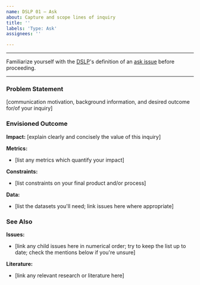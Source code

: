 ```yaml
---
name: DSLP 01 – Ask
about: Capture and scope lines of inquiry
title: ''
labels: 'Type: Ask'
assignees: ''

---
```


***
Familiarize yourself with the [DSLP](https://github.com/dslp/dslp)'s definition of an [ask issue](https://github.com/dslp/dslp/blob/main/issue-types/1-ask-issues.md) before proceeding.
***

### Problem Statement
[communication motivation, background information, and desired outcome for/of your inquiry]

### Envisioned Outcome
**Impact:** [explain clearly and concisely the value of this inquiry]

**Metrics:** 
- [list any metrics which quantify your impact]

**Constraints:** 
- [list constraints on your final product and/or process]

**Data:**
- [list the datasets you'll need; link issues here where appropriate]

### See Also
**Issues:**
- [link any child issues here in numerical order; try to keep the list up to date; check the mentions below if you're unsure]

**Literature:**
- [link any relevant research or literature here]
